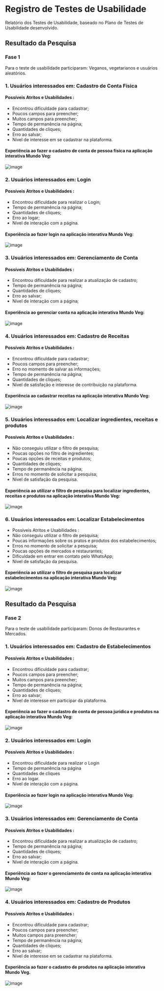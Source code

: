# Registro de Testes de Usabilidade

Relatório dos Testes de Usabilidade, baseado no Plano de Testes de Usabilidade desenvolvido.



## Resultado da Pesquisa

### Fase 1

Para o teste de usabilidade participaram: Veganos, vegetarianos e usuários aleatórios. 

### 1. Usuários interessados em: Cadastro de Conta Física   

#### Possíveis Atritos e Usabilidades :

* Encontrou dificuldade para cadastrar;
* Poucos campos para preencher;
* Muitos campos para preencher;
* Tempo de permanência na página;
* Quantidades de cliques;
* Erro ao salvar;
* Nível de interesse em se cadastrar na plataforma.

#### Experiência ao fazer o cadastro de conta de pessoa física na aplicação interativa Mundo Veg:

![image](https://user-images.githubusercontent.com/100734910/202868890-043518a8-f8c7-42e9-af34-c92326b6d52f.png)



### 2. Usuários interessados em: Login 



#### Possíveis Atritos e Usabilidades :

* Encontrou dificuldade para realizar o Login;
* Tempo de permanência na página;
* Quantidades de cliques;
* Erro ao logar;
* Nível de interação com a página.


 #### Experiência ao fazer login na aplicação interativa Mundo Veg:
 
![image](https://user-images.githubusercontent.com/100734910/202868917-ac91474f-94cb-4647-9475-7ff3dad3b639.png)

 

### 3. Usuários interessados em: Gerenciamento de Conta 

#### Possíveis Atritos e Usabilidades :

* Encontrou dificuldade para realizar a atualização de cadastro;
* Tempo de permanência na página;
* Quantidades de cliques;
* Erro ao salvar;
* Nível de interação com a página;

#### Experiência ao gerenciar conta na aplicação interativa Mundo Veg:
![image](https://user-images.githubusercontent.com/100734910/202869066-42e6662f-3c18-4a4b-b604-965c5ed6db0f.png)

### 4. Usuários interessados em: Cadastro de Receitas 

#### Possíveis Atritos e Usabilidades :

* Encontrou dificuldade para cadastrar;
* Poucos campos para preencher;
* Erro no momento de salvar as informações;
* Tempo de permanência na página;
* Quantidades de cliques;
* Nível de satisfação e interesse de contribuição na plataforma.

#### Experiência ao cadastrar receitas na aplicação interativa Mundo Veg:

![image](https://user-images.githubusercontent.com/100734910/202869033-b931f0b8-a25d-418d-8e75-a0face235799.png)

### 5. Usuários interessados em: Localizar ingredientes, receitas e produtos

#### Possíveis Atritos e Usabilidades :

* Não conseguiu utilizar o filtro de pesquisa;
* Poucas opções no filtro de ingredientes;
* Poucas opções de receitas e produtos;
* Quantidades de cliques;
* Tempo de permanência na página;
* Erros no momento de solicitar a pesquisa;
* Nível de satisfação da pesquisa.


 #### Experiência ao utilizar o filtro de pesquisa para localizar ingredientes, receitas e produtos na aplicação interativa Mundo Veg:
![image](https://user-images.githubusercontent.com/100734910/202869109-3d274bb1-2519-4088-80e8-bb5f366b23c3.png)


### 6. Usuários interessados em: Localizar Estabelecimentos

* Possíveis Atritos e Usabilidades :
* Não conseguiu utilizar o filtro de pesquisa;
* Poucas informações sobre os pratos e produtos dos estabelecimentos;
* Erros no momento de solicitar a pesquisa;
* Poucas opções de mercados e restaurantes;
* Dificuldade em entrar em contato pelo WhatsApp;
* Nível de satisfação da pesquisa.



#### Experiência ao utilizar o filtro de pesquisa para localizar estabelecimentos na aplicação interativa Mundo Veg:
![image](https://user-images.githubusercontent.com/100734910/202869127-8e50076b-6fbe-41c2-84c2-28ed7c45497f.png)



## Resultado da Pesquisa

### Fase 2

 Para o teste de usabilidade participaram: Donos de Restaurantes e Mercados.
 

### 1. Usuários interessados em: Cadastro de Estabelecimentos  

#### Possíveis Atritos e Usabilidades :

* Encontrou dificuldade para cadastrar;
* Poucos campos para preencher;
* Muitos campos para preencher;
* Tempo de permanência na página;
* Quantidades de cliques;
* Erro ao salvar;
* Nível de interesse em participar da plataforma.


 #### Experiência ao fazer o cadastro de conta de pessoa jurídica e produtos na aplicação interativa Mundo Veg:
![image](https://user-images.githubusercontent.com/100734910/202868407-0ea59f86-6dc1-4fbc-95d6-bd8a56c55667.png)

### 2. Usuários interessados em: Login 

#### Possíveis Atritos e Usabilidades :

* Encontrou dificuldade para realizar o Login
* Tempo de permanência na página
* Quantidades de cliques
* Erro ao logar.
* Nível de interação com a página.

#### Experiência ao fazer login na aplicação interativa Mundo Veg:
![image](https://user-images.githubusercontent.com/100734910/202868515-793f7345-205e-4c7f-b7f3-1f402963b2a2.png)



### 3. Usuários interessados em: Gerenciamento de Conta 

#### Possíveis Atritos e Usabilidades :

* Encontrou dificuldade para realizar a atualização de cadastro;
* Tempo de permanência na página;
* Quantidades de cliques;
* Erro ao salvar;
* Nível de interação com a página.

#### Experiência ao fazer o gerenciamento de conta na aplicação interativa Mundo Veg:
![image](https://user-images.githubusercontent.com/100734910/202868571-a4976ae1-b018-4c58-91ca-257aa3a75b6a.png)




### 4. Usuários interessados em: Cadastro de Produtos

#### Possíveis Atritos e Usabilidades :

* Encontrou dificuldade para cadastrar;
* Poucos campos para preencher;
* Muitos campos para preencher;
* Tempo de permanência na página;
* Quantidades de cliques;
* Erro ao salvar;
* Nível de interesse em se cadastrar na plataforma.
#### Experiência ao fazer o cadastro de produtos na aplicação interativa Mundo Veg.

![image](https://user-images.githubusercontent.com/100734910/202868295-767603f7-0a74-42ad-a709-1311d4fa5ae0.png)





